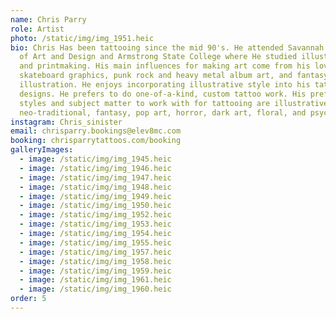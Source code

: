 ```yaml
---
name: Chris Parry
role: Artist
photo: /static/img/img_1951.heic
bio: Chris Has been tattooing since the mid 90's. He attended Savannah College
  of Art and Design and Armstrong State College where He studied illustration
  and printmaking. His main influences for making art come from his love of 80’s
  skateboard graphics, punk rock and heavy metal album art, and fantasy
  illustration. He enjoys incorporating illustrative style into his tattoo
  designs. He prefers to do one-of-a-kind, custom tattoo work. His preferred
  styles and subject matter to work with for tattooing are illustrative,
  neo-traditional, fantasy, pop art, horror, dark art, floral, and psychedelic
instagram: Chris_sinister
email: chrisparry.bookings@elev8mc.com
booking: chrisparrytattoos.com/booking
galleryImages:
  - image: /static/img/img_1945.heic
  - image: /static/img/img_1946.heic
  - image: /static/img/img_1947.heic
  - image: /static/img/img_1948.heic
  - image: /static/img/img_1949.heic
  - image: /static/img/img_1950.heic
  - image: /static/img/img_1952.heic
  - image: /static/img/img_1953.heic
  - image: /static/img/img_1954.heic
  - image: /static/img/img_1955.heic
  - image: /static/img/img_1957.heic
  - image: /static/img/img_1958.heic
  - image: /static/img/img_1959.heic
  - image: /static/img/img_1961.heic
  - image: /static/img/img_1960.heic
order: 5
---
```

